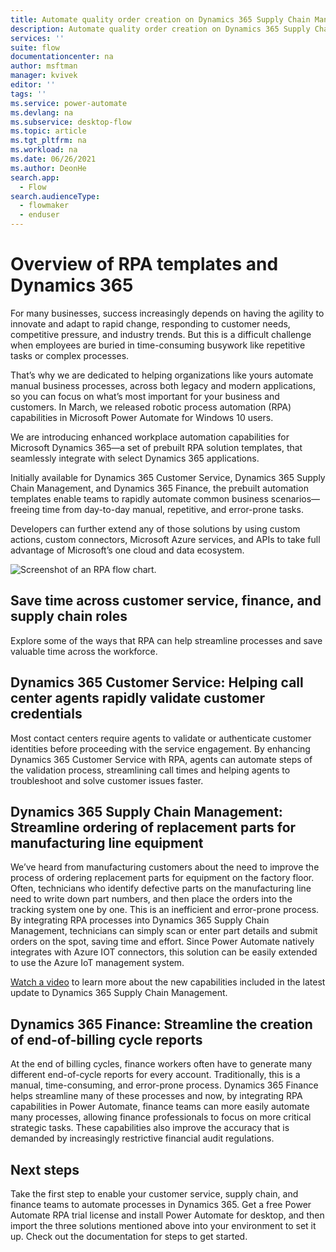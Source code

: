```yaml
---
title: Automate quality order creation on Dynamics 365 Supply Chain Management with Robotic Process Automation | Microsoft Docs
description: Automate quality order creation on Dynamics 365 Supply Chain Management with Robotic Process Automation
services: ''
suite: flow
documentationcenter: na
author: msftman
manager: kvivek
editor: ''
tags: ''
ms.service: power-automate
ms.devlang: na
ms.subservice: desktop-flow
ms.topic: article
ms.tgt_pltfrm: na
ms.workload: na
ms.date: 06/26/2021
ms.author: DeonHe
search.app: 
  - Flow
search.audienceType: 
  - flowmaker
  - enduser
---
```


# Overview of RPA templates and Dynamics 365

For many businesses, success increasingly depends on having the agility to innovate and adapt to rapid change, responding to customer needs, competitive pressure, and industry trends. But this is a difficult challenge when employees are buried in time-consuming busywork like repetitive tasks or complex processes.

That’s why we are dedicated to helping organizations like yours automate manual business processes, across both legacy and modern applications, so you can focus on what’s most important for your business and customers. In March, we released robotic process automation (RPA) capabilities in Microsoft Power Automate for Windows 10 users.

We are introducing enhanced workplace automation capabilities for Microsoft Dynamics 365—a set of prebuilt RPA solution templates, that seamlessly integrate with select Dynamics 365 applications.

Initially available for Dynamics 365 Customer Service, Dynamics 365 Supply Chain Management, and Dynamics 365 Finance, the prebuilt automation templates enable teams to rapidly automate common business scenarios—freeing time from day-to-day manual, repetitive, and error-prone tasks.

Developers can further extend any of those solutions by using custom actions, custom connectors, Microsoft Azure services, and APIs to take full advantage of Microsoft’s one cloud and data ecosystem.

![Screenshot of an RPA flow chart.](./media/dynamics365-rpa-overview/rpa-flow-chart.png)


## Save time across customer service, finance, and supply chain roles

Explore some of the ways that RPA can help streamline processes and save valuable time across the workforce.

## Dynamics 365 Customer Service: Helping call center agents rapidly validate customer credentials

Most contact centers require agents to validate or authenticate customer identities before proceeding with the service engagement. By enhancing Dynamics 365 Customer Service with RPA, agents can automate steps of the validation process, streamlining call times and helping agents to troubleshoot and solve customer issues faster.

## Dynamics 365 Supply Chain Management: Streamline ordering of replacement parts for manufacturing line equipment

We’ve heard from manufacturing customers about the need to improve the process of ordering replacement parts for equipment on the factory floor. Often, technicians who identify defective parts on the manufacturing line need to write down part numbers, and then place the orders into the tracking system one by one. This is an inefficient and error-prone process. By integrating RPA processes into Dynamics 365 Supply Chain Management, technicians can simply scan or enter part details and submit orders on the spot, saving time and effort. Since Power Automate natively integrates with Azure IOT connectors, this solution can be easily extended to use the Azure IoT management system.

[Watch a video](https://www.youtube.com/watch?v=LFbzJ6-H89w) to learn more about the new capabilities included in the latest update to Dynamics 365 Supply Chain Management.

## Dynamics 365 Finance: Streamline the creation of end-of-billing cycle reports
At the end of billing cycles, finance workers often have to generate many different end-of-cycle reports for every account. Traditionally, this is a manual, time-consuming, and error-prone process. Dynamics 365 Finance helps streamline many of these processes and now, by integrating RPA capabilities in Power Automate, finance teams can more easily automate many processes, allowing finance professionals to focus on more critical strategic tasks. These capabilities also improve the accuracy that is demanded by increasingly restrictive financial audit regulations.

## Next steps
Take the first step to enable your customer service, supply chain, and finance teams to automate processes in Dynamics 365. Get a free Power Automate RPA trial license and install Power Automate for desktop, and then import the three solutions mentioned above into your environment to set it up. Check out the documentation for steps to get started.
